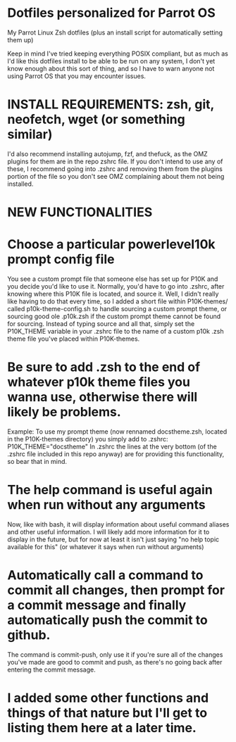 # Dotfiles personalized for Parrot OS
My Parrot Linux Zsh dotfiles (plus an install script for automatically setting them up)

Keep in mind I've tried keeping everything POSIX compliant, but as much as I'd like this dotfiles install to be able to be run on any system, I don't yet know enough about this sort of thing, and so I have to warn anyone not using Parrot OS that you may encounter issues.

# INSTALL REQUIREMENTS: zsh, git, neofetch, wget (or something similar)
I'd also recommend installing autojump, fzf, and thefuck, as the OMZ plugins for them are in the repo zshrc file.
If you don't intend to use any of these, I recommend going into .zshrc and removing them from the plugins portion of the file so you don't see OMZ complaining about them not being installed. 

# NEW FUNCTIONALITIES

# Choose a particular powerlevel10k prompt config file
You see a custom prompt file that someone else has set up for P10K and you decide you'd like to use it.
Normally, you'd have to go into .zshrc, after knowing where this P10K file is located, and source it.
Well, I didn't really like having to do that every time, so I added a short file within P10K-themes/ called p10k-theme-config.sh to handle sourcing a custom prompt theme, or sourcing good ole .p10k.zsh if the custom prompt theme cannot be found for sourcing.
Instead of typing source and all that, simply set the P10K_THEME variable in your .zshrc file to the name of a custom p10k .zsh theme file you've placed within P10K-themes. 
# Be sure to add .zsh to the end of whatever p10k theme files you wanna use, otherwise there will likely be problems.
Example: To use my prompt theme (now rennamed docstheme.zsh, located in the P10K-themes directory) you simply add to .zshrc: P10K_THEME="docstheme"
In .zshrc the lines at the very bottom (of the .zshrc file included in this repo anyway) are for providing this functionality, so bear that in mind.


# The help command is useful again when run without any arguments
Now, like with bash, it will display information about useful command aliases and other useful information.
I will likely add more information for it to display in the future, but for now at least it isn't just saying "no help topic available for this" (or whatever it says when run without arguments)

# Automatically call a command to commit all changes, then prompt for a commit message and finally automatically push the commit to github.
The command is commit-push, only use it if you're sure all of the changes you've made are good to commit and push, as there's no going back after entering the commit message.

# I added some other functions and things of that nature but I'll get to listing them here at a later time.
